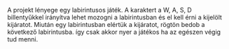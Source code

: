 A projekt lényege egy labirintusos játék. A karaktert a W, A, S, D billentyűkkel irányítva lehet mozogni a labirintusban
és el kell érni a kijelölt kijáratot. Miután egy labirintusban elértük a kijáratot, rögtön bedob a következő labirintusba.
így csak akkor nyer a játékos ha az egészen végig tud menni.
